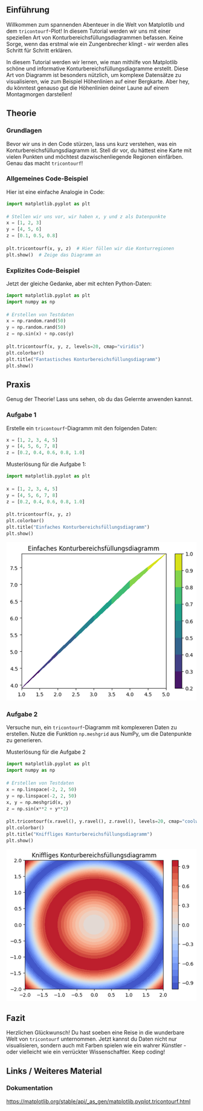 ## Einführung

Willkommen zum spannenden Abenteuer in die Welt von Matplotlib und dem `tricontourf`-Plot! In diesem Tutorial werden wir uns mit einer speziellen Art von Konturbereichsfüllungsdiagrammen befassen. Keine Sorge, wenn das erstmal wie ein Zungenbrecher klingt - wir werden alles Schritt für Schritt erklären.

In diesem Tutorial werden wir lernen, wie man mithilfe von Matplotlib schöne und informative Konturbereichsfüllungsdiagramme erstellt. Diese Art von Diagramm ist besonders nützlich, um komplexe Datensätze zu visualisieren, wie zum Beispiel Höhenlinien auf einer Bergkarte. Aber hey, du könntest genauso gut die Höhenlinien deiner Laune auf einem Montagmorgen darstellen!

## Theorie

### Grundlagen

Bevor wir uns in den Code stürzen, lass uns kurz verstehen, was ein Konturbereichsfüllungsdiagramm ist. Stell dir vor, du hättest eine Karte mit vielen Punkten und möchtest dazwischenliegende Regionen einfärben. Genau das macht `tricontourf`! 

### Allgemeines Code-Beispiel

Hier ist eine einfache Analogie in Code:

```python
import matplotlib.pyplot as plt

# Stellen wir uns vor, wir haben x, y und z als Datenpunkte
x = [1, 2, 3]
y = [4, 5, 6]
z = [0.1, 0.5, 0.8]

plt.tricontourf(x, y, z)  # Hier füllen wir die Konturregionen
plt.show()  # Zeige das Diagramm an
```

### Explizites Code-Beispiel

Jetzt der gleiche Gedanke, aber mit echten Python-Daten:

```python
import matplotlib.pyplot as plt
import numpy as np

# Erstellen von Testdaten
x = np.random.rand(50)
y = np.random.rand(50)
z = np.sin(x) + np.cos(y)

plt.tricontourf(x, y, z, levels=20, cmap="viridis")  
plt.colorbar()  
plt.title("Fantastisches Konturbereichsfüllungsdiagramm")
plt.show()
```

## Praxis

Genug der Theorie! Lass uns sehen, ob du das Gelernte anwenden kannst.

### Aufgabe 1

Erstelle ein `tricontourf`-Diagramm mit den folgenden Daten:

```python
x = [1, 2, 3, 4, 5]
y = [4, 5, 6, 7, 8]
z = [0.2, 0.4, 0.6, 0.8, 1.0]
```

Musterlösung für die Aufgabe 1:

```python
import matplotlib.pyplot as plt

x = [1, 2, 3, 4, 5]
y = [4, 5, 6, 7, 8]
z = [0.2, 0.4, 0.6, 0.8, 1.0]

plt.tricontourf(x, y, z)
plt.colorbar()
plt.title("Einfaches Konturbereichsfüllungsdiagramm")
plt.show()
```
![](https://github.com/janehlenb/Projektarbeit-ChatGPT-Python/blob/main/Images/Darstellung/Plottypen/Unstrukturierte_Koordinaten/tricontourf/ms_aufgabe1.png)

### Aufgabe 2

Versuche nun, ein `tricontourf`-Diagramm mit komplexeren Daten zu erstellen. Nutze die Funktion `np.meshgrid` aus NumPy, um die Datenpunkte zu generieren.

Musterlösung für die Aufgabe 2

```python
import matplotlib.pyplot as plt
import numpy as np

# Erstellen von Testdaten
x = np.linspace(-2, 2, 50)
y = np.linspace(-2, 2, 50)
x, y = np.meshgrid(x, y)
z = np.sin(x**2 + y**2)

plt.tricontourf(x.ravel(), y.ravel(), z.ravel(), levels=20, cmap="coolwarm")
plt.colorbar()
plt.title("Kniffliges Konturbereichsfüllungsdiagramm")
plt.show()
```
![](https://github.com/janehlenb/Projektarbeit-ChatGPT-Python/blob/main/Images/Darstellung/Plottypen/Unstrukturierte_Koordinaten/tricontourf/ms_aufgabe2.png)

## Fazit
Herzlichen Glückwunsch! Du hast soeben eine Reise in die wunderbare Welt von `tricontourf` unternommen. Jetzt kannst du Daten nicht nur visualisieren, sondern auch mit Farben spielen wie ein wahrer Künstler - oder vielleicht wie ein verrückter Wissenschaftler. Keep coding!

## Links / Weiteres Material
### Dokumentation
https://matplotlib.org/stable/api/_as_gen/matplotlib.pyplot.tricontourf.html